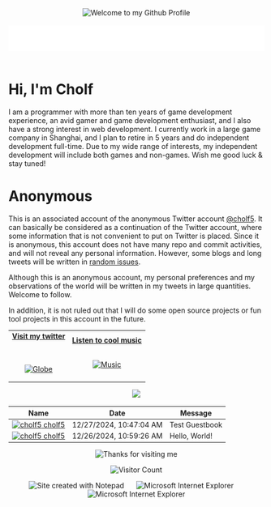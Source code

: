 <!-- "Hero" Header -->
<div align="center">
  <img src="https://github.com/cholf5/cholf5/blob/master/images/welcome.png?raw=true" style="max-width: 100%;" alt="Welcome to my Github Profile" />
  <br />
  <br />
  <img height="50" alt="My Name is Cholf and I like GameDev" src="images/personal_note.svg" />
  <br />
  <br />

</div>

# Hi, I'm Cholf
I am a programmer with more than ten years of game development experience, an avid gamer and game development enthusiast, and I also have a strong interest in web development. I currently work in a large game company in Shanghai, and I plan to retire in 5 years and do independent development full-time. Due to my wide range of interests, my independent development will include both games and non-games. Wish me good luck & stay tuned!

# Anonymous
This is an associated account of the anonymous Twitter account [@cholf5](https://x.com/cholf5). It can basically be considered as a continuation of the Twitter account, where some information that is not convenient to put on Twitter is placed. Since it is anonymous, this account does not have many repo and commit activities, and will not reveal any personal information. However, some blogs and long tweets will be written in [random issues](https://github.com/cholf5/random/issues).

Although this is an anonymous account, my personal preferences and my observations of the world will be written in my tweets in large quantities. Welcome to follow.

In addition, it is not ruled out that I will do some open source projects or fun tool projects in this account in the future.

<!-- Social -->
<table width="100%" align="center">
<tr>
<td align="center">
<a href="https://x.com/cholf5">
<strong>Visit my twitter </strong>
<br />
<br />
<br />

<p>

<img alt="Globe" height="80" src="images/globe.gif">
</a>
</p>

</td>


<td align="center">
<a href="https://www.youtube.com/watch?v=3YxaaGgTQYM&ab_channel=EvanescenceVEVO">
<strong>Listen to cool music</strong>
<br />
<br />


<p>
<img height="100" alt="Music" src="images/music.gif"> 
</a>
</p>

</td>
</tr>
</table>

<div align="center">
<a href="https://github.com/cholf5/cholf5/issues/1#issuecomment-new"><img src="images/guestbook.svg"></a> 
</div>

<!-- Guestbook -->
| Name | Date | Message |
|---|---|---|
| <a href="https://github.com/cholf5"><img width="24" src="https://avatars.githubusercontent.com/u/8010514?s=24&u=e84990e919411eec9009a551a24085ccd73f08f7&v=4" alt="cholf5" /> cholf5</a> |12/27/2024, 10:47:04 AM|Test Guestbook|
| <a href="https://github.com/cholf5"><img width="24" src="https://avatars.githubusercontent.com/u/8010514?s=24&u=e84990e919411eec9009a551a24085ccd73f08f7&v=4" alt="cholf5" /> cholf5</a> |12/26/2024, 10:59:26 AM|Hello, World!|
<!-- /Guestbook -->

<!-- Footer -->

<div align="center">

<img height="120" alt="Thanks for visiting me" width="100%" src="https://raw.githubusercontent.com/cholf5/cholf5/master/images/marquee.svg" />
<br />

![Visitor Count](https://profile-counter.glitch.me/cholf5/count.svg)


<img src="https://raw.githubusercontent.com/cholf5/cholf5/master/images/notepad.gif" alt="Site created with Notepad" height="30" />
<!-- "margin-right: whatever;" -->
<span>&nbsp;&nbsp;&nbsp;&nbsp;</span>  
<img src="https://raw.githubusercontent.com/cholf5/cholf5/master/images/ie_logo.gif" alt="Microsoft Internet Explorer" />
<span>&nbsp;&nbsp;&nbsp;&nbsp;</span>  
<img src="https://raw.githubusercontent.com/cholf5/cholf5/master/images/noframes.gif" alt="Microsoft Internet Explorer" />

</div>
